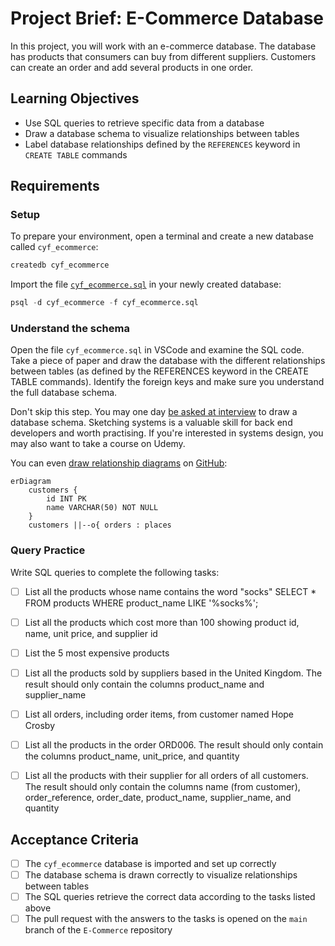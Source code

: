 # Project Brief: E-Commerce Database

In this project, you will work with an e-commerce database. The database has products that consumers can buy from different suppliers. Customers can create an order and add several products in one order.

## Learning Objectives

- Use SQL queries to retrieve specific data from a database
- Draw a database schema to visualize relationships between tables
- Label database relationships defined by the `REFERENCES` keyword in `CREATE TABLE` commands

## Requirements

### Setup

To prepare your environment, open a terminal and create a new database called `cyf_ecommerce`:

```sql
createdb cyf_ecommerce
```
Import the file [`cyf_ecommerce.sql`](./cyf_ecommerce.sql) in your newly created database:

```sql
psql -d cyf_ecommerce -f cyf_ecommerce.sql
```

### Understand the schema

Open the file `cyf_ecommerce.sql` in VSCode and examine the SQL code. Take a piece of paper and draw the database with the different relationships between tables (as defined by the REFERENCES keyword in the CREATE TABLE commands). Identify the foreign keys and make sure you understand the full database schema.

Don't skip this step. You may one day [be asked at interview](https://monzo.com/blog/2022/03/23/demystifying-the-backend-engineering-interview-process) to draw a database schema. Sketching systems is a valuable skill for back end developers and worth practising. If you're interested in systems design, you may also want to take a course on Udemy.

You can even [draw relationship diagrams](https://mermaid.js.org/syntax/entityRelationshipDiagram.html) on [GitHub](https://docs.github.com/en/get-started/writing-on-github/working-with-advanced-formatting/creating-diagrams):

```mermaid
erDiagram
    customers {
        id INT PK
        name VARCHAR(50) NOT NULL
    }
    customers ||--o{ orders : places
```

### Query Practice

Write SQL queries to complete the following tasks:

- [ ] List all the products whose name contains the word "socks"
SELECT *
FROM products
WHERE product_name LIKE '%socks%';

- [ ] List all the products which cost more than 100 showing product id, name, unit price, and supplier id
<!--  
SELECT prod_id, product_name, unit_price, supp_id
FROM product_availability as pa
INNER JOIN products as p on (pa.prod_id=p.id)
INNER JOIN suppliers as s on (pa.supp_id=s.id)
WHERE unit_price > 100;
-->
- [ ] List the 5 most expensive products
<!-- 
SELECT *
FROM product_availability
ORDER BY unit_price DESC
LIMIT 5;
 -->
- [ ] List all the products sold by suppliers based in the United Kingdom. The result should only contain the columns product_name and supplier_name
<!-- 
SELECT product_name, supplier_name
FROM products as p
INNER JOIN product_availability as pa ON (pa.prod_id=p.id)
INNER JOIN suppliers as s ON (s.id=pa.supp_id)
WHERE country = 'United Kingdom';
 -->
- [ ] List all orders, including order items, from customer named Hope Crosby
<!-- 
SELECT order_id, product_id, supplier_id, quantity
FROM order_items oi
INNER JOIN orders as o ON (oi.order_id=o.id)
INNER JOIN customers as c ON (c.id=o.customer_id)
WHERE c.name LIKE 'Hope Crosby';
 -->
- [ ] List all the products in the order ORD006. The result should only contain the columns product_name, unit_price, and quantity
<!-- 
SELECT product_name, unit_price quantity
FROM products as p
INNER JOIN product_availability as pa ON (p.id=pa.prod_id)
INNER JOIN order_items as oi ON (oi.product_id=p.id)
INNER JOIN orders as o ON (o.id=oi.order_id)
WHERE order_reference='ORD006';
 -->
- [ ] List all the products with their supplier for all orders of all customers. The result should only contain the columns name (from customer), order_reference, order_date, product_name, supplier_name, and quantity
<!--  
SELECT c.name, o.order_reference, o.order_date, p.product_name, s.supplier_name, oi.quantity
 FROM customers as c
 INNER JOIN orders as o ON(c.id = o.id)
 INNER JOIN order_items as oi ON (oi.order_id = o.id)
 INNER JOIN products as p ON (p.id = oi.product_id)
 INNER JOIN suppliers as s ON (s.id = oi.supplier_id);
 -->

## Acceptance Criteria

- [ ] The `cyf_ecommerce` database is imported and set up correctly
- [ ] The database schema is drawn correctly to visualize relationships between tables
- [ ] The SQL queries retrieve the correct data according to the tasks listed above
- [ ] The pull request with the answers to the tasks is opened on the `main` branch of the `E-Commerce` repository
